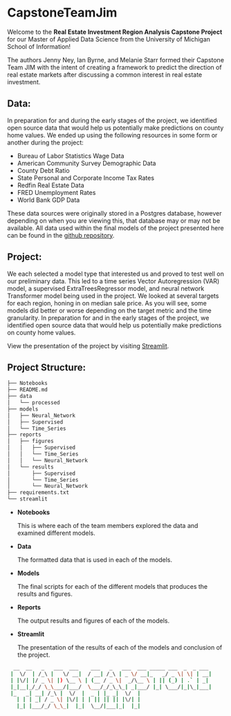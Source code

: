 # CapstoneTeamJim

Welcome to the **Real Estate Investment Region Analysis Capstone Project** for our Master of
Applied Data Science from the University of Michigan School of Information!

The authors Jenny Ney, Ian Byrne, and Melanie Starr formed their Capstone Team JIM
with the intent of creating a framework to predict the direction of real estate
markets after discussing a common interest in real estate investment.



## **Data**:

In preparation for and during the early stages of the project, we identified open
source data that would help us potentially make predictions on county home values.
We ended up using the following resources in some form or another during the
project: 

*  Bureau of Labor Statistics Wage Data
*  American Community Survey Demographic Data
*  County Debt Ratio
*  State Personal and Corporate Income Tax Rates
*  Redfin Real Estate Data
*  FRED Unemployment Rates
*  World Bank GDP Data
  
These data sources were originally stored in a Postgres database, however depending
on when you are viewing this, that database may or may not be available. All data
used within the final models of the project presented here can be found in the [github repository](https://github.com/ian-byrne/CapstoneTeamJim).

## **Project**:

We each selected a model type that interested us and proved to test well on our preliminary data. This led to a time series Vector Autoregression (VAR) model, a supervised ExtraTreesRegressor model, and neural network Transformer model being used in the project.  We looked at several targets for each region, honing in on median sale price. As you will see, some models did better or worse depending on the target metric and the time granularity. In preparation for and in the early stages
of the project, we identified open source data that would help us potentially make predictions on county home values.  

View the presentation of the project by visiting [Streamlit](https://share.streamlit.io/ian-byrne/capstoneteamjim/main/streamlit/app.py). 


## **Project Structure**:



```bash
├── Notebooks
├── README.md
├── data
│   └── processed
├── models
│   ├── Neural_Network
│   ├── Supervised
│   └── Time_Series
├── reports
│   ├── figures
│   │   ├── Supervised
│   │   └── Time_Series
│   │   └── Neural_Network
│   └── results
│       ├── Supervised
│       └── Time_Series
│       └── Neural_Network
├── requirements.txt
└── streamlit

```


* **Notebooks** 

   This is where each of the team members explored the data and examined different models.


* **Data** 

   The formatted data that is used in each of the models.

* **Models** 

   The final scripts for each of the different models that produces the results and figures.

* **Reports** 

   The output results and figures of each of the models.

* **Streamlit** 

   The presentation of the results of each of the models and conclusion of the project.

```bash
  __  __   _   ___  ___    ___   _   ___  ___ _____ ___  _  _ ___  
 |  \/  | /_\ |   \/ __|  / __| /_\ | _ \/ __|_   _/ _ \| \| | __| 
 | |\/| |/ _ \| |) \__ \ | (__ / _ \|  _/\__ \ | || (_) | .` | _|  
 |_|__|_/_/ \_\___/|___/  \___/_/_\_\_| _|___/ |_| \___/|_|\_|___| 
 |_   _| __| /_\ |  \/  |  _ | |_ _|  \/  |                        
   | | | _| / _ \| |\/| | | || || || |\/| |                        
   |_| |___/_/ \_\_|  |_|  \__/|___|_|  |_|    
